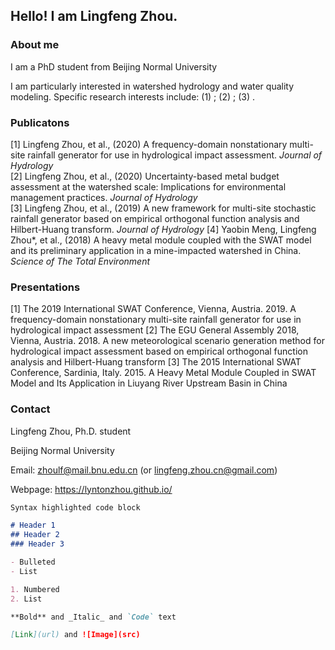 ## Hello! I am Lingfeng Zhou.

### About me

I am a PhD student from Beijing Normal University

I am particularly interested in watershed hydrology and water quality modeling. Specific research interests include: (1) ; (2) ; (3) .

### Publicatons

[1] Lingfeng Zhou, et al., (2020) A frequency-domain nonstationary multi-site rainfall generator for use in hydrological impact assessment. _Journal of Hydrology_ 									
[2] Lingfeng Zhou, et al., (2020) Uncertainty-based metal budget assessment at the watershed scale: Implications for environmental management practices. _Journal of Hydrology_ 								
[3] Lingfeng Zhou, et al., (2019) A new framework for multi-site stochastic rainfall generator based on empirical orthogonal function analysis and Hilbert-Huang transform. _Journal of Hydrology_
[4] Yaobin Meng, Lingfeng Zhou*, et al., (2018) A heavy metal module coupled with the SWAT model and its preliminary application in a mine-impacted watershed in China. _Science of The Total Environment_ 

### Presentations

[1] The 2019 International SWAT Conference, Vienna, Austria. 2019. A frequency-domain nonstationary multi-site rainfall generator for use in hydrological impact assessment
[2] The EGU General Assembly 2018, Vienna, Austria. 2018. A new meteorological scenario generation method for hydrological impact assessment based on empirical orthogonal function analysis and Hilbert-Huang transform
[3] The 2015 International SWAT Conference, Sardinia, Italy. 2015. A Heavy Metal Module Coupled in SWAT Model and Its Application in Liuyang River Upstream Basin in China

### Contact

Lingfeng Zhou, Ph.D. student

Beijing Normal University

Email: zhoulf@mail.bnu.edu.cn (or lingfeng.zhou.cn@gmail.com)

Webpage: https://lyntonzhou.github.io/ 

```markdown
Syntax highlighted code block

# Header 1
## Header 2
### Header 3

- Bulleted
- List

1. Numbered
2. List

**Bold** and _Italic_ and `Code` text

[Link](url) and ![Image](src)
```
